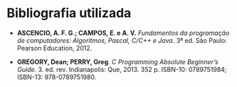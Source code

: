 # Bibliografia utilizada

- **ASCENCIO, A. F. G.; CAMPOS, E. e A. V.** *Fundamentos da programação de computadores:  Algoritmos, Pascal, C/C++ e Java*. 3ª ed. São Paulo: Pearson Education, 2012.

- **GREGORY, Dean; PERRY, Greg**. *C Programming Absolute Beginner’s Guide*. 3. ed. rev. Indianapolis: Que, 2013. 352 p. ISBN-10: 0789751984; ISBN-13: 978-0789751980.
